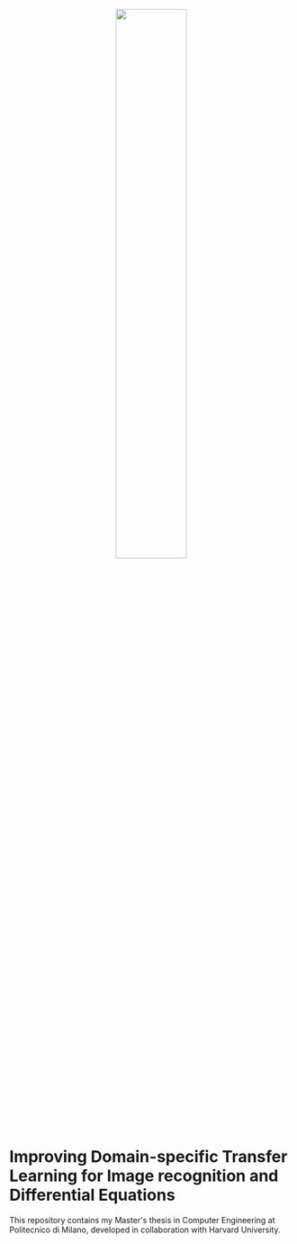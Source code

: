 <p align="center">
  <img width="50%" src="https://github.com/tmscarla/improving-transfer-learning/blob/master/img/logo_polimi_harvard.png">
</p>
<br>

# Improving Domain-specific Transfer Learning for Image recognition and Differential Equations

This repository contains my Master's thesis in Computer Engineering at Politecnico di Milano, developed in collaboration with Harvard University.
